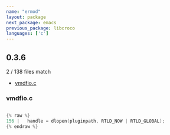 ```yaml
---
name: "ermod"
layout: package
next_package: emacs
previous_package: libcroco
languages: ['c']
---
```

## 0.3.6
2 / 138 files match

 - [vmdfio.c](#vmdfioc)

### vmdfio.c

```c

{% raw %}
156 | 	handle = dlopen(pluginpath, RTLD_NOW | RTLD_GLOBAL);
{% endraw %}

```